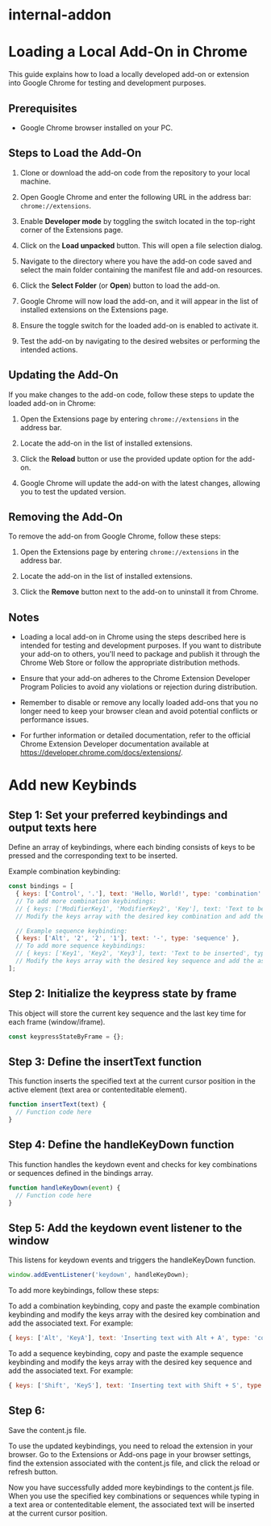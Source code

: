 # internal-addon
# Loading a Local Add-On in Chrome

This guide explains how to load a locally developed add-on or extension into Google Chrome for testing and development purposes.

## Prerequisites

- Google Chrome browser installed on your PC.

## Steps to Load the Add-On

1. Clone or download the add-on code from the repository to your local machine.

2. Open Google Chrome and enter the following URL in the address bar: `chrome://extensions`.

3. Enable **Developer mode** by toggling the switch located in the top-right corner of the Extensions page.

4. Click on the **Load unpacked** button. This will open a file selection dialog.

5. Navigate to the directory where you have the add-on code saved and select the main folder containing the manifest file and add-on resources.

6. Click the **Select Folder** (or **Open**) button to load the add-on.

7. Google Chrome will now load the add-on, and it will appear in the list of installed extensions on the Extensions page.

8. Ensure the toggle switch for the loaded add-on is enabled to activate it.

9. Test the add-on by navigating to the desired websites or performing the intended actions.

## Updating the Add-On

If you make changes to the add-on code, follow these steps to update the loaded add-on in Chrome:

1. Open the Extensions page by entering `chrome://extensions` in the address bar.

2. Locate the add-on in the list of installed extensions.

3. Click the **Reload** button or use the provided update option for the add-on.

4. Google Chrome will update the add-on with the latest changes, allowing you to test the updated version.

## Removing the Add-On

To remove the add-on from Google Chrome, follow these steps:

1. Open the Extensions page by entering `chrome://extensions` in the address bar.

2. Locate the add-on in the list of installed extensions.

3. Click the **Remove** button next to the add-on to uninstall it from Chrome.

## Notes

- Loading a local add-on in Chrome using the steps described here is intended for testing and development purposes. If you want to distribute your add-on to others, you'll need to package and publish it through the Chrome Web Store or follow the appropriate distribution methods.

- Ensure that your add-on adheres to the Chrome Extension Developer Program Policies to avoid any violations or rejection during distribution.

- Remember to disable or remove any locally loaded add-ons that you no longer need to keep your browser clean and avoid potential conflicts or performance issues.

- For further information or detailed documentation, refer to the official Chrome Extension Developer documentation available at https://developer.chrome.com/docs/extensions/.


# Add new Keybinds
## Step 1: Set your preferred keybindings and output texts here

Define an array of keybindings, where each binding consists of keys to be pressed and the corresponding text to be inserted.

Example combination keybinding:

```javascript
const bindings = [
  { keys: ['Control', '.'], text: 'Hello, World!', type: 'combination' },
  // To add more combination keybindings:
  // { keys: ['ModifierKey1', 'ModifierKey2', 'Key'], text: 'Text to be inserted', type: 'combination' },
  // Modify the keys array with the desired key combination and add the associated text

  // Example sequence keybinding:
  { keys: ['Alt', '2', '2', '1'], text: '-', type: 'sequence' },
  // To add more sequence keybindings:
  // { keys: ['Key1', 'Key2', 'Key3'], text: 'Text to be inserted', type: 'sequence' },
  // Modify the keys array with the desired key sequence and add the associated text
];
```
## Step 2: Initialize the keypress state by frame

This object will store the current key sequence and the last key time for each frame (window/iframe).

```javascript
const keypressStateByFrame = {};
```

## Step 3: Define the insertText function

This function inserts the specified text at the current cursor position in the active element (text area or contenteditable element).

```javascript
function insertText(text) {
  // Function code here
}
```

## Step 4: Define the handleKeyDown function

This function handles the keydown event and checks for key combinations or sequences defined in the bindings array.

```javascript
function handleKeyDown(event) {
  // Function code here
}
```

## Step 5: Add the keydown event listener to the window

This listens for keydown events and triggers the handleKeyDown function.

```javascript
window.addEventListener('keydown', handleKeyDown);
```
To add more keybindings, follow these steps:

To add a combination keybinding, copy and paste the example combination keybinding and modify the keys array with the desired key combination and add the associated text. For example:
```javascript
{ keys: ['Alt', 'KeyA'], text: 'Inserting text with Alt + A', type: 'combination' },
```
To add a sequence keybinding, copy and paste the example sequence keybinding and modify the keys array with the desired key sequence and add the associated text. For example:
```javascript
{ keys: ['Shift', 'KeyS'], text: 'Inserting text with Shift + S', type: 'sequence' },
```
## Step 6: 

Save the content.js file.

To use the updated keybindings, you need to reload the extension in your browser. Go to the Extensions or Add-ons page in your browser settings, find the extension associated with the content.js file, and click the reload or refresh button.

Now you have successfully added more keybindings to the content.js file. When you use the specified key combinations or sequences while typing in a text area or contenteditable element, the associated text will be inserted at the current cursor position.
